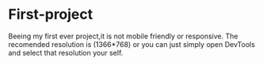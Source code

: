 # First-project
Beeing my first ever project,it is not mobile friendly or responsive. The recomended resolution is (1366*768) or you can just simply open DevTools and select that resolution your self.
